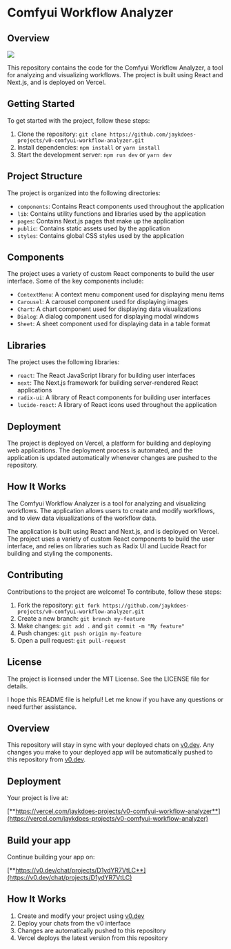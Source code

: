 # **Comfyui Workflow Analyzer**

## **Overview**

![](https://github.com/jaykdoe/v0-comfyui-workflow-analyzer/comfyui-workflow-analyzer.gif)

This repository contains the code for the Comfyui Workflow Analyzer, a tool for analyzing and visualizing workflows. The project is built using React and Next.js, and is deployed on Vercel.

## **Getting Started**

To get started with the project, follow these steps:

1. Clone the repository: `git clone https://github.com/jaykdoes-projects/v0-comfyui-workflow-analyzer.git`
2. Install dependencies: `npm install` or `yarn install`
3. Start the development server: `npm run dev` or `yarn dev`

## **Project Structure**

The project is organized into the following directories:

- `components`: Contains React components used throughout the application
- `lib`: Contains utility functions and libraries used by the application
- `pages`: Contains Next.js pages that make up the application
- `public`: Contains static assets used by the application
- `styles`: Contains global CSS styles used by the application

## **Components**

The project uses a variety of custom React components to build the user interface. Some of the key components include:

- `ContextMenu`: A context menu component used for displaying menu items
- `Carousel`: A carousel component used for displaying images
- `Chart`: A chart component used for displaying data visualizations
- `Dialog`: A dialog component used for displaying modal windows
- `Sheet`: A sheet component used for displaying data in a table format

## **Libraries**

The project uses the following libraries:

- `react`: The React JavaScript library for building user interfaces
- `next`: The Next.js framework for building server-rendered React applications
- `radix-ui`: A library of React components for building user interfaces
- `lucide-react`: A library of React icons used throughout the application

## **Deployment**

The project is deployed on Vercel, a platform for building and deploying web applications. The deployment process is automated, and the application is updated automatically whenever changes are pushed to the repository.

## **How It Works**

The Comfyui Workflow Analyzer is a tool for analyzing and visualizing workflows. The application allows users to create and modify workflows, and to view data visualizations of the workflow data.

The application is built using React and Next.js, and is deployed on Vercel. The project uses a variety of custom React components to build the user interface, and relies on libraries such as Radix UI and Lucide React for building and styling the components.

## **Contributing**

Contributions to the project are welcome! To contribute, follow these steps:

1. Fork the repository: `git fork https://github.com/jaykdoes-projects/v0-comfyui-workflow-analyzer.git`
2. Create a new branch: `git branch my-feature`
3. Make changes: `git add .` and `git commit -m "My feature"`
4. Push changes: `git push origin my-feature`
5. Open a pull request: `git pull-request`

## **License**

The project is licensed under the MIT License. See the LICENSE file for details.

I hope this README file is helpful! Let me know if you have any questions or need further assistance.

## Overview

This repository will stay in sync with your deployed chats on [v0.dev](https://v0.dev). Any changes you make to your deployed app will be automatically pushed to this repository from [v0.dev](https://v0.dev).

## Deployment

Your project is live at:

[**https://vercel.com/jaykdoes-projects/v0-comfyui-workflow-analyzer**](https://vercel.com/jaykdoes-projects/v0-comfyui-workflow-analyzer)

## Build your app

Continue building your app on:

[**https://v0.dev/chat/projects/D1ydYR7VtLC**](https://v0.dev/chat/projects/D1ydYR7VtLC)

## How It Works

1. Create and modify your project using [v0.dev](https://v0.dev)
2. Deploy your chats from the v0 interface
3. Changes are automatically pushed to this repository
4. Vercel deploys the latest version from this repository
